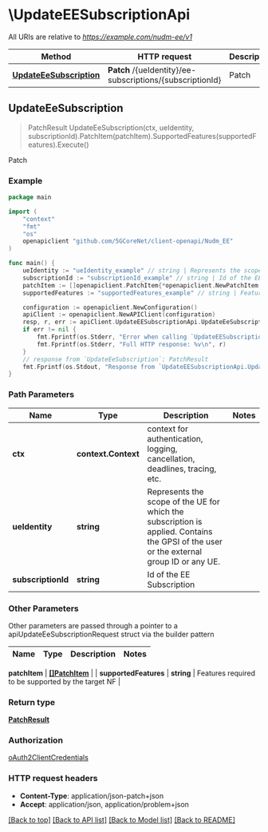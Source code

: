# \UpdateEESubscriptionApi

All URIs are relative to *https://example.com/nudm-ee/v1*

Method | HTTP request | Description
------------- | ------------- | -------------
[**UpdateEeSubscription**](UpdateEESubscriptionApi.md#UpdateEeSubscription) | **Patch** /{ueIdentity}/ee-subscriptions/{subscriptionId} | Patch



## UpdateEeSubscription

> PatchResult UpdateEeSubscription(ctx, ueIdentity, subscriptionId).PatchItem(patchItem).SupportedFeatures(supportedFeatures).Execute()

Patch

### Example

```go
package main

import (
    "context"
    "fmt"
    "os"
    openapiclient "github.com/5GCoreNet/client-openapi/Nudm_EE"
)

func main() {
    ueIdentity := "ueIdentity_example" // string | Represents the scope of the UE for which the subscription is applied. Contains the GPSI of the user or the external group ID or any UE.
    subscriptionId := "subscriptionId_example" // string | Id of the EE Subscription
    patchItem := []openapiclient.PatchItem{*openapiclient.NewPatchItem(*openapiclient.NewPatchOperation(), "Path_example")} // []PatchItem | 
    supportedFeatures := "supportedFeatures_example" // string | Features required to be supported by the target NF (optional)

    configuration := openapiclient.NewConfiguration()
    apiClient := openapiclient.NewAPIClient(configuration)
    resp, r, err := apiClient.UpdateEESubscriptionApi.UpdateEeSubscription(context.Background(), ueIdentity, subscriptionId).PatchItem(patchItem).SupportedFeatures(supportedFeatures).Execute()
    if err != nil {
        fmt.Fprintf(os.Stderr, "Error when calling `UpdateEESubscriptionApi.UpdateEeSubscription``: %v\n", err)
        fmt.Fprintf(os.Stderr, "Full HTTP response: %v\n", r)
    }
    // response from `UpdateEeSubscription`: PatchResult
    fmt.Fprintf(os.Stdout, "Response from `UpdateEESubscriptionApi.UpdateEeSubscription`: %v\n", resp)
}
```

### Path Parameters


Name | Type | Description  | Notes
------------- | ------------- | ------------- | -------------
**ctx** | **context.Context** | context for authentication, logging, cancellation, deadlines, tracing, etc.
**ueIdentity** | **string** | Represents the scope of the UE for which the subscription is applied. Contains the GPSI of the user or the external group ID or any UE. | 
**subscriptionId** | **string** | Id of the EE Subscription | 

### Other Parameters

Other parameters are passed through a pointer to a apiUpdateEeSubscriptionRequest struct via the builder pattern


Name | Type | Description  | Notes
------------- | ------------- | ------------- | -------------


 **patchItem** | [**[]PatchItem**](PatchItem.md) |  | 
 **supportedFeatures** | **string** | Features required to be supported by the target NF | 

### Return type

[**PatchResult**](PatchResult.md)

### Authorization

[oAuth2ClientCredentials](../README.md#oAuth2ClientCredentials)

### HTTP request headers

- **Content-Type**: application/json-patch+json
- **Accept**: application/json, application/problem+json

[[Back to top]](#) [[Back to API list]](../README.md#documentation-for-api-endpoints)
[[Back to Model list]](../README.md#documentation-for-models)
[[Back to README]](../README.md)

